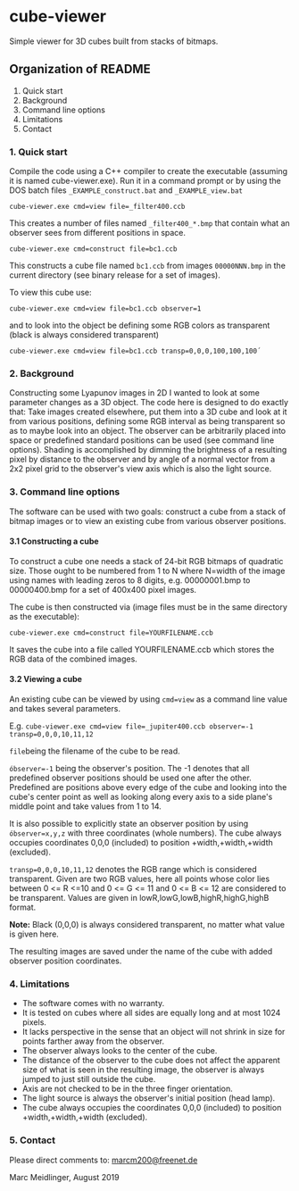 # cube-viewer
Simple viewer for 3D cubes built from stacks of bitmaps.

## Organization of README

1. Quick start
2. Background
3. Command line options
4. Limitations
5. Contact


### 1. Quick start

Compile the code using a C++ compiler to create the executable (assuming it is named cube-viewer.exe).
Run it in a command prompt or by using the DOS batch files `_EXAMPLE_construct.bat` and `_EXAMPLE_view.bat` 
 
`cube-viewer.exe cmd=view file=_filter400.ccb`

This creates a number of files named `_filter400_*.bmp` that contain what an observer sees from different positions in space.

`cube-viewer.exe cmd=construct file=bc1.ccb`

This constructs a cube file named `bc1.ccb` from images `00000NNN.bmp` in the current directory (see binary release for a set of images).

To view this cube use:

`cube-viewer.exe cmd=view file=bc1.ccb observer=1`

and to look into the object be defining some RGB colors as transparent (black is always considered transparent)

`cube-viewer.exe cmd=view file=bc1.ccb transp=0,0,0,100,100,100´`


### 2. Background

Constructing some Lyapunov images in 2D I wanted to look at some parameter changes as a 3D object. The code here is designed to do exactly that: Take images created elsewhere, put them into a 3D cube and look at it from various positions, defining some RGB interval as being transparent so as to maybe look into an object. The observer can be arbitrarily placed into space or predefined 
standard positions can be used (see command line options). Shading is accomplished by dimming the brightness of a resulting pixel by distance to the observer and by angle of a normal vector from a 2x2 pixel grid to the observer's view axis which is also the light source.


### 3. Command line options

The software can be used with two goals: construct a cube from a stack of bitmap images or to view an existing cube from various observer positions.

#### 3.1 Constructing a cube

To construct a cube one needs a stack of 24-bit RGB bitmaps of quadratic size. Those ought to be numbered from 1 to N where N=width of the image using names with leading zeros to 8 digits, e.g. 00000001.bmp to 00000400.bmp for a set of 400x400 pixel images.

The cube is then constructed via (image files must be in the same directory as the executable):

`cube-viewer.exe cmd=construct file=YOURFILENAME.ccb`

It saves the cube into a file called YOURFILENAME.ccb which stores the RGB data of the combined images.

#### 3.2 Viewing a cube

An existing cube can be viewed by using `cmd=view` as a command line value and takes several parameters.

E.g. `cube-viewer.exe cmd=view file=_jupiter400.ccb observer=-1 transp=0,0,0,10,11,12`

`file`being the filename of the cube to be read.

`óbserver=-1` being the observer's position. The -1 denotes that all predefined observer positions should be used one after the other. Predefined are positions above every edge of the cube and looking into the cube's center point as well as looking along every axis to a side plane's middle point and take values from 1 to 14.

It is also possible to explicitly state an observer position by using `óbserver=x,y,z` with three coordinates (whole numbers). The cube always occupies coordinates 0,0,0 (included) to position +width,+width,+width (excluded).

`transp=0,0,0,10,11,12` denotes the RGB range which is considered transparent. Given are two RGB values, here all points whose color lies between 0 <= R <=10 and 0 <= G <= 11 and 0 <= B <= 12 are considered to be transparent. Values are given in lowR,lowG,lowB,highR,highG,highB format. 

<b>Note:</b> Black (0,0,0) is always considered transparent, no matter what value is given here.

The resulting images are saved under the name of the cube with added observer position  coordinates.


### 4. Limitations

- The software comes with no warranty.
- It is tested on cubes where all sides are equally long and at most 1024 pixels.
- It lacks perspective in the sense that an object will not shrink in size for points farther away from the observer.
- The observer always looks to the center of the cube.
- The distance of the observer to the cube does not affect the apparent size of what is seen in the resulting image, the observer is always jumped to just still outside the cube.
- Axis are not checked to be in the three finger orientation.
- The light source is always the observer's initial position (head lamp).
- The cube always occupies the coordinates 0,0,0 (included) to position +width,+width,+width (excluded).


### 5. Contact

Please direct comments to: marcm200@freenet.de

Marc Meidlinger, August 2019
